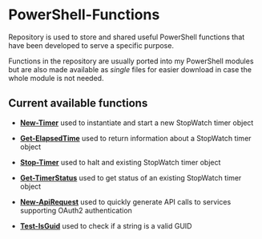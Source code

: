# PowerShell-Functions

Repository is used to store and shared useful PowerShell functions that have been developed to serve a specific purpose.

Functions in the repository are usually ported into my PowerShell modules but are also made available as *single* files for easier download in case the whole module is not needed.

## Current available functions

- **[New-Timer](https://github.com/PsCustomObject/PowerShell-Functions/blob/master/New-Timer.ps1)** used to instantiate and start a new StopWatch timer object

- **[Get-ElapsedTime](https://github.com/PsCustomObject/PowerShell-Functions/blob/master/Get-ElapsedTime.ps1)** used to return information about a StopWatch timer object

- **[Stop-Timer](https://github.com/PsCustomObject/PowerShell-Functions/blob/master/Stop-Timer.ps1)** used to halt and existing StopWatch timer object

- **[Get-TimerStatus](https://github.com/PsCustomObject/PowerShell-Functions/blob/master/Get-TimerStatus.ps1)** used to get status of an existing StopWatch timer object

- **[New-ApiRequest](https://github.com/PsCustomObject/PowerShell-Functions/blob/master/New-ApiRequest.ps1)** used to quickly generate API calls to services supporting OAuth2 authentication 

- **[Test-IsGuid](https://github.com/PsCustomObject/PowerShell-Functions/blob/master/Test-IsGuid.ps1)** used to check if a string is a valid GUID
